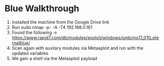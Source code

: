 #  Blue Walkthrough

1. Installed the machine from the Google Drive link
2. Run sudo nmap -p- -A -T4 192.168.0.161
3. Found the following -> https://www.rapid7.com/db/modules/exploit/windows/smb/ms17_010_eternalblue/
4. Scan again with auxilary modules via Metasploit and run with the updated variables
5. We gain a shell via the Metasploit payload

